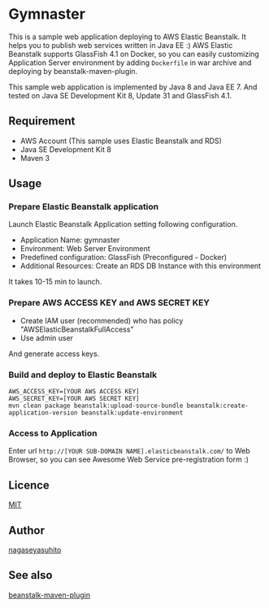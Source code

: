 Gymnaster
====

This is a sample web application deploying to AWS Elastic Beanstalk.
It helps you to publish web services written in Java EE :)
AWS Elastic Beanstalk supports GlassFish 4.1 on Docker, so you can easily customizing Application Server environment by adding `Dockerfile` in war archive and deploying by beanstalk-maven-plugin.

This sample web application is implemented by Java 8 and Java EE 7. And tested on Java SE Development Kit 8, Update 31 and GlassFish 4.1.

## Requirement

* AWS Account (This sample uses Elastic Beanstalk and RDS)
* Java SE Development Kit 8
* Maven 3

## Usage

### Prepare Elastic Beanstalk application

Launch Elastic Beanstalk Application setting following configuration.

* Application Name: gymnaster
* Environment: Web Server Environment
* Predefined configuration: GlassFish (Preconfigured - Docker)
* Additional Resources: Create an RDS DB Instance with this environment

It takes 10-15 min to launch.

### Prepare AWS ACCESS KEY and AWS SECRET KEY

* Create IAM user (recommended) who has policy "AWSElasticBeanstalkFullAccess"
* Use admin user

And generate access keys.

### Build and deploy to Elastic Beanstalk

    AWS_ACCESS_KEY=[YOUR AWS ACCESS KEY]
    AWS_SECRET_KEY=[YOUR AWS SECRET KEY]
    mvn clean package beanstalk:upload-source-bundle beanstalk:create-application-version beanstalk:update-environment

### Access to Application

Enter url `http://[YOUR SUB-DOMAIN NAME].elasticbeanstalk.com/` to Web Browser, so you can see Awesome Web Service pre-registration form :)

## Licence

[MIT](https://github.com/nagaseyasuhito/gymnaster/blob/master/LICENSE)

## Author

[nagaseyasuhito](https://github.com/nagaseyasuhito)

## See also

[beanstalk-maven-plugin](http://beanstalker.ingenieux.com.br/beanstalk-maven-plugin/)
